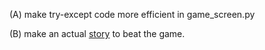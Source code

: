 
(A) make try-except code more efficient in game_screen.py

(B) make an actual [story](game_story.md) to beat the game.